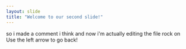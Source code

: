 ```yaml
---
layout: slide
title: "Welcome to our second slide!"
---
```

so i made a comment i think and now i'm actually editing the file rock on
Use the left arrow to go back!
